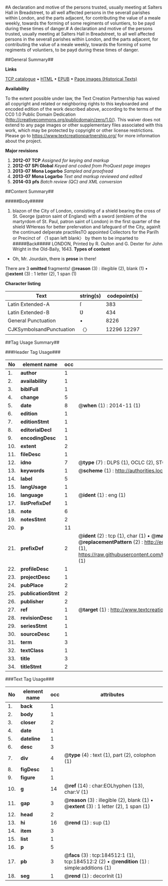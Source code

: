 #A declaration and motive of the persons trusted, usually meeting at Salters Hall in Breadstreet, to all well affected persons in the severall parishes within London, and the parts adjacent, for contributing the value of a meale weekly, towards the forming of some regiments of voluntiers, to be payd during these times of danger.#
A declaration and motive of the persons trusted, usually meeting at Salters Hall in Breadstreet, to all well affected persons in the severall parishes within London, and the parts adjacent, for contributing the value of a meale weekly, towards the forming of some regiments of voluntiers, to be payd during these times of danger.

##General Summary##

**Links**

[TCP catalogue](http://www.ota.ox.ac.uk/tcp/)  • 
[HTML](http://tei.it.ox.ac.uk/tcp/Texts-HTML/free/B08/B08896.html)  • 
[EPUB](http://tei.it.ox.ac.uk/tcp/Texts-EPUB/free/B08/B08896.epub) • 
[Page images (Historical Texts)](https://historicaltexts.jisc.ac.uk/eebo-64551156e)

**Availability**

To the extent possible under law, the Text Creation Partnership has waived all copyright and related or neighboring rights to this keyboarded and encoded edition of the work described above, according to the terms of the CC0 1.0 Public Domain Dedication (http://creativecommons.org/publicdomain/zero/1.0/). This waiver does not extend to any page images or other supplementary files associated with this work, which may be protected by copyright or other license restrictions. Please go to https://www.textcreationpartnership.org/ for more information about the project.

**Major revisions**

1. __2012-07__ __TCP__ *Assigned for keying and markup*
1. __2012-07__ __SPi Global__ *Keyed and coded from ProQuest page images*
1. __2013-07__ __Mona Logarbo__ *Sampled and proofread*
1. __2013-07__ __Mona Logarbo__ *Text and markup reviewed and edited*
1. __2014-03__ __pfs__ *Batch review (QC) and XML conversion*

##Content Summary##

#####Body#####

1. blazon of the City of London, consisting of a shield bearing the cross of St. George (patron saint of England) with a sword (emblem of the martyrdom of St. Paul, patron saint of London) in the first quarter of the shield
WHereas for better preſervation and ſafeguard of the City, againſt the continued deſperate practiſesTO appointed Collectors for the Pariſh or Precinct of 〈1 span left blank〉 by them to be imparted to 
#####Back#####
LONDON, Printed by R. Oulton and G. Dexter for John Wright in the Old-Baily, 1643.
**Types of content**

  * Oh, Mr. Jourdain, there is **prose** in there!

There are 3 **omitted** fragments! 
 @__reason__ (3) : illegible (2), blank (1)  •  @__extent__ (3) : 1 letter (2), 1 span (1)

**Character listing**


|Text|string(s)|codepoint(s)|
|---|---|---|
|Latin Extended-A|ſ|383|
|Latin Extended-B|Ʋ|434|
|General Punctuation|•|8226|
|CJKSymbolsandPunctuation|〈〉|12296 12297|

##Tag Usage Summary##

###Header Tag Usage###

|No|element name|occ|attributes|
|---|---|---|---|
|1.|__author__|1||
|2.|__availability__|1||
|3.|__biblFull__|1||
|4.|__change__|5||
|5.|__date__|8| @__when__ (1) : 2014-11 (1)|
|6.|__edition__|1||
|7.|__editionStmt__|1||
|8.|__editorialDecl__|1||
|9.|__encodingDesc__|1||
|10.|__extent__|2||
|11.|__fileDesc__|1||
|12.|__idno__|7| @__type__ (7) : DLPS (1), OCLC (2), STC (2), EEBO-CITATION (1), VID (1)|
|13.|__keywords__|1| @__scheme__ (1) : http://authorities.loc.gov/ (1)|
|14.|__label__|5||
|15.|__langUsage__|1||
|16.|__language__|1| @__ident__ (1) : eng (1)|
|17.|__listPrefixDef__|1||
|18.|__note__|6||
|19.|__notesStmt__|2||
|20.|__p__|11||
|21.|__prefixDef__|2| @__ident__ (2) : tcp (1), char (1)  •  @__matchPattern__ (2) : ([0-9\-]+):([0-9IVX]+) (1), (.+) (1)  •  @__replacementPattern__ (2) : http://eebo.chadwyck.com/downloadtiff?vid=$1&page=$2 (1), https://raw.githubusercontent.com/textcreationpartnership/Texts/master/tcpchars.xml#$1 (1)|
|22.|__profileDesc__|1||
|23.|__projectDesc__|1||
|24.|__pubPlace__|2||
|25.|__publicationStmt__|2||
|26.|__publisher__|2||
|27.|__ref__|1| @__target__ (1) : http://www.textcreationpartnership.org/docs/. (1)|
|28.|__revisionDesc__|1||
|29.|__seriesStmt__|1||
|30.|__sourceDesc__|1||
|31.|__term__|3||
|32.|__textClass__|1||
|33.|__title__|3||
|34.|__titleStmt__|2||


###Text Tag Usage###

|No|element name|occ|attributes|
|---|---|---|---|
|1.|__back__|1||
|2.|__body__|1||
|3.|__closer__|2||
|4.|__date__|1||
|5.|__dateline__|1||
|6.|__desc__|3||
|7.|__div__|4| @__type__ (4) : text (1), part (2), colophon (1)|
|8.|__figDesc__|1||
|9.|__figure__|1||
|10.|__g__|14| @__ref__ (14) : char:EOLhyphen (13), char:V (1)|
|11.|__gap__|3| @__reason__ (3) : illegible (2), blank (1)  •  @__extent__ (3) : 1 letter (2), 1 span (1)|
|12.|__head__|2||
|13.|__hi__|16| @__rend__ (1) : sup (1)|
|14.|__item__|3||
|15.|__list__|1||
|16.|__p__|5||
|17.|__pb__|3| @__facs__ (3) : tcp:184512:1 (1), tcp:184512:2 (2)  •  @__rendition__ (1) : simple:additions (1)|
|18.|__seg__|1| @__rend__ (1) : decorInit (1)|
